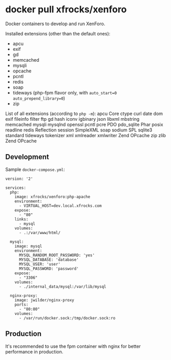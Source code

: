 # docker pull xfrocks/xenforo
Docker containers to develop and run XenForo.

Installed extensions (other than the default ones):
 * apcu
 * exif
 * gd
 * memcached
 * mysqli
 * opcache
 * pcntl
 * redis
 * soap
 * tideways (php-fpm flavor only, with `auto_start=0` `auto_prepend_library=0`)
 * zip

List of all extensions (according to `php -m`):
apcu
Core
ctype
curl
date
dom
exif
fileinfo
filter
ftp
gd
hash
iconv
igbinary
json
libxml
mbstring
memcached
mysqli
mysqlnd
openssl
pcntl
pcre
PDO
pdo_sqlite
Phar
posix
readline
redis
Reflection
session
SimpleXML
soap
sodium
SPL
sqlite3
standard
tideways
tokenizer
xml
xmlreader
xmlwriter
Zend OPcache
zip
zlib
Zend OPcache

## Development
Sample `docker-compose.yml`:

```
version: '2'

services:
  php:
    image: xfrocks/xenforo:php-apache
    environment:
      - VIRTUAL_HOST=dev.local.xfrocks.com
    expose:
      - "80"
    links:
      - mysql
    volumes:
      - .:/var/www/html/

  mysql:
    image: mysql
    environment:
      MYSQL_RANDOM_ROOT_PASSWORD: 'yes'
      MYSQL_DATABASE: 'database'
      MYSQL_USER: 'user'
      MYSQL_PASSWORD: 'password'
    expose:
      - "3306"
    volumes:
      - ./internal_data/mysql:/var/lib/mysql

  nginx-proxy:
    image: jwilder/nginx-proxy
    ports:
      - "80:80"
    volumes:
      - /var/run/docker.sock:/tmp/docker.sock:ro
```

## Production
It's recommended to use the fpm container with nginx for better performance in production.
